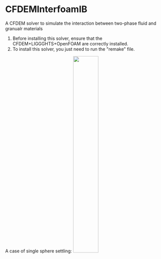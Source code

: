 # CFDEMInterfoamIB
A CFDEM solver to simulate the interaction between two-phase fluid and granualr materials

1. Before installing this solver, ensure that the CFDEM+LIGGGHTS+OpenFOAM are correctly installed.
2. To install this solver, you just need to run the "remake" file.

A case of single sphere settling:
<img src="https://github.com/shenzhihao/CFDEMInterFoamIB/blob/main/animations/ani1.gif" width=40% height=40%>
